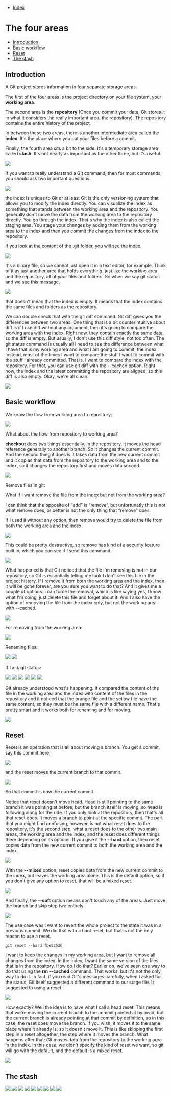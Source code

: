 - [Index](https://github.com/KiraDiShira/Git#table-of-content)   

# The four areas

- [Introduction](#introduction)   
- [Basic workflow](#basic-workflow)   
- [Reset](#reset)
- [The stash](#the-stash)

## Introduction

A Git project stores information in four separate storage areas. 

The first of the four areas is the project directory on your file system, your **working area**. 

The second area is the **repository** (Once you commit your data, Git stores it in what it considers the really important area, the repository). The repository contains the entire history of the project. 

In between these two areas, there is another intermediate area called the **index**. It's the place where you put your files before a commit. 

Finally, the fourth area sits a bit to the side. It's a temporary storage area called **stash**. It's not nearly as important as the other three, but it's useful.

<img src="https://github.com/KiraDiShira/Git/blob/master/TheFourAreas/Images/tfa1.png" />

If you want to really understand a Git command, then for most commands, you should ask two important questions.

<img src="https://github.com/KiraDiShira/Git/blob/master/TheFourAreas/Images/tfa2.png" />

the index is unique to Git or at least Git is the only versioning system that allows you to modify the index directly. You can visualize the index as something that stands between the working area and the repository. You generally don't move the data from the working area to the repository directly. You go through the index. That's why the index is also called the staging area. You stage your changes by adding them from the working area to the index and then you commit the changes from the index to the repository.

If you look at the content of the .git folder, you will see the index.

<img src="https://github.com/KiraDiShira/Git/blob/master/TheFourAreas/Images/tfa3.png" />

It's a binary file, so we cannot just open it in a text editor, for example. Think of it as just another area that holds everything, just like the working area and the repository, all of your files and folders. So when we say git status and we see this message, 

<img src="https://github.com/KiraDiShira/Git/blob/master/TheFourAreas/Images/tfa4.png" />

that doesn't mean that the index is empty. It means that the index contains the same files and folders as the repository.

We can double check that with the git diff command. Git diff gives you the differences between two areas. One thing that is a bit counterintuitive about diff is if I use diff without any argument, then it's going to compare the working area with the index. Right now, they contain exactly the same data, so the diff is empty. But usually, I don't use this diff style, not too often. The git status command is usually all I need to see the difference between what I have that is my working area and what I am going to commit, the index. Instead, most of the times I want to compare the stuff I want to commit with the stuff I already committed. That is, I want to compare the index with the repository. For that, you can use git diff with the --cached option. Right now, the index and the latest committing the repository are aligned, so this diff is also empty. Okay, we're all clean.

<img src="https://github.com/KiraDiShira/Git/blob/master/TheFourAreas/Images/tfa5.png" />

## Basic workflow

We know the flow from working area to repository:

<img src="https://github.com/KiraDiShira/Git/blob/master/TheFourAreas/Images/tfa6.png" />

What about the flow from repository to working area?

**checkout** does two things essentially. In the repository, it moves the head reference generally to another branch. So it changes the current commit. And the second thing it does is it takes data from the new current commit and it copies that data from the repository to the working area and to the index, so it changes the repository first and moves data second.

<img src="https://github.com/KiraDiShira/Git/blob/master/TheFourAreas/Images/tfa7.png" />

Remove files in git:

What if I want remove the file from the index but not from the working area?

I can think that the opposite of “add” is “remove”, but unfortunatly this is not what remove does, or better is not the only thing that “remove” does.

If I used it without any option, then remove would try to delete the file from both the working area and the index. 

<img src="https://github.com/KiraDiShira/Git/blob/master/TheFourAreas/Images/tfa8.png" />

This could be pretty destructive, so remove has kind of a security feature built in, which you can see if I send this command.

<img src="https://github.com/KiraDiShira/Git/blob/master/TheFourAreas/Images/tfa9.png" />

What happened is that Git noticed that the file I'm removing is not in our repository, so Git is essentially telling me look I don't see this file in the project history. If I remove it from both the working area and the index, then it will be gone forever, are you sure you want to do that? And it gives me a couple of options. I can force the removal, which is like saying yes, I know what I'm doing, just delete this file and forget about it. And I also have the option of removing the file from the index only, but not the working area with --cached.

<img src="https://github.com/KiraDiShira/Git/blob/master/TheFourAreas/Images/tfa10.png" />

For removing from the working area:

<img src="https://github.com/KiraDiShira/Git/blob/master/TheFourAreas/Images/tfa11.png" />

Renaming files:

<img src="https://github.com/KiraDiShira/Git/blob/master/TheFourAreas/Images/tfa12.png" />
<img src="https://github.com/KiraDiShira/Git/blob/master/TheFourAreas/Images/tfa13.png" />

If I ask git status:

<img src="https://github.com/KiraDiShira/Git/blob/master/TheFourAreas/Images/tfa14.png" />
<img src="https://github.com/KiraDiShira/Git/blob/master/TheFourAreas/Images/tfa15.png" />
<img src="https://github.com/KiraDiShira/Git/blob/master/TheFourAreas/Images/tfa16.png" />
<img src="https://github.com/KiraDiShira/Git/blob/master/TheFourAreas/Images/tfa17.png" />
<img src="https://github.com/KiraDiShira/Git/blob/master/TheFourAreas/Images/tfa18.png" />
<img src="https://github.com/KiraDiShira/Git/blob/master/TheFourAreas/Images/tfa19.png" />

Git already understood what's happening. It compared the content of the file in the working area and the index with content of the files in the repository and it noticed that the orange file and the yellow file have the same content, so they must be the same file with a different name. That's pretty smart and it works both for renaming and for moving.

<img src="https://github.com/KiraDiShira/Git/blob/master/TheFourAreas/Images/tfa20.png" />

## Reset

Reset is an operation that is all about moving a branch. You get a commit, say this commit here,

<img src="https://github.com/KiraDiShira/Git/blob/master/TheFourAreas/Images/tfa21.png" />

and the reset moves the current branch to that commit.

<img src="https://github.com/KiraDiShira/Git/blob/master/TheFourAreas/Images/tfa22.png" />

So that commit is now the current commit.

Notice that reset doesn't move head. Head is still pointing to the same branch it was pointing at before, but the branch itself is moving, so head is following along for the ride. If you only look at the repository, then that's all that reset does. It moves a branch to point at the specific commit. The part that you might find confusing, however, is not what reset does to the repository, it's the second step, what a reset does to the other two main areas, the working area and the index, and the reset does different things there depending on its options. If you give it the **--hard** option, then reset copies data from the new current commit to both the working area and the index.

<img src="https://github.com/KiraDiShira/Git/blob/master/TheFourAreas/Images/tfa23.png" />

With the **--mixed** option, reset copies data from the new current commit to the index, but leaves the working area alone. This is the default option, so if you don't give any option to reset, that will be a mixed reset.

<img src="https://github.com/KiraDiShira/Git/blob/master/TheFourAreas/Images/tfa24.png" />

And finally, the **--soft** option means don't touch any of the areas. Just move the branch and skip step two entirely.

<img src="https://github.com/KiraDiShira/Git/blob/master/TheFourAreas/Images/tfa25.png" />

The use case was I want to revert the whole project to the state it was in a previous commit. We did that with a hard reset, but that is not the only reason to use a reset.

```
git reset --hard fbe53536
```
I want to keep the changes in my working area, but I want to remove all changes from the index. In the index, I want the same version of the files that is in the repository. How do I do that? Earlier on, we've seen one way to do that using the **rm --cached** command. That works, but it's not the only way to do it. In fact, if you read Git's messages carefully, when I asked for the status, Git itself suggested a different command to our stage file. It suggested to using a reset.

<img src="https://github.com/KiraDiShira/Git/blob/master/TheFourAreas/Images/tfa26.png" />

How exactly? Well the idea is to have what I call a head reset. This means that we're moving the current branch to the commit pointed at by head, but the current branch is already pointing at that commit by definition, so in this case, the reset does move the branch. If you wish, it moves it to the same place where it already is, so it doesn't move it. This is like skipping the first step in a reset altogether, the step where it moves the branch. What happens after that: Git moves data from the repository to the working area in the index. In this case, we didn't specify the kind of reset we want, so git will go with the default, and the default is a mixed reset.

<img src="https://github.com/KiraDiShira/Git/blob/master/TheFourAreas/Images/tfa27.png" />

## The stash

<img src="https://github.com/KiraDiShira/Git/blob/master/TheFourAreas/Images/tfa28.png" />
<img src="https://github.com/KiraDiShira/Git/blob/master/TheFourAreas/Images/tfa29.png" />
<img src="https://github.com/KiraDiShira/Git/blob/master/TheFourAreas/Images/tfa30.png" />
<img src="https://github.com/KiraDiShira/Git/blob/master/TheFourAreas/Images/tfa31.png" />
<img src="https://github.com/KiraDiShira/Git/blob/master/TheFourAreas/Images/tfa32.png" />
<img src="https://github.com/KiraDiShira/Git/blob/master/TheFourAreas/Images/tfa33.png" />
<img src="https://github.com/KiraDiShira/Git/blob/master/TheFourAreas/Images/tfa34.png" />
<img src="https://github.com/KiraDiShira/Git/blob/master/TheFourAreas/Images/tfa35.png" />
<img src="https://github.com/KiraDiShira/Git/blob/master/TheFourAreas/Images/tfa36.png" />

